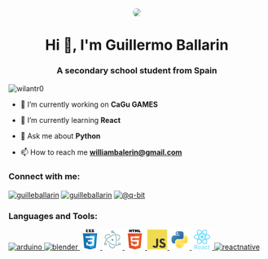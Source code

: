 <p align="center" width="300">
   <img align="center" width="200" style="border-radius: 50%" src="https://avatars.githubusercontent.com/u/78095105?s=400&u=bb83ba0f1e1fe5404b932f3200304f463f686be0&v=4" />
   <h1 align="center">Hi 👋, I'm Guillermo Ballarin</h1>
</p>
<h3 align="center">A secondary school student from Spain</h3>

<p align="left"> <img src="https://komarev.com/ghpvc/?username=wilantr0&label=Views&color=e24a18&style=flat" alt="wilantr0" /> </p>

- 🔭 I’m currently working on **CaGu GAMES**

- 🌱 I’m currently learning **React**

- 💬 Ask me about **Python**

- 📫 How to reach me **williambalerin@gmail.com**

<h3 align="left">Connect with me:</h3>
<p align="left">
<a href="https://fb.com/guilleballarin" target="blank"><img align="center" src="https://raw.githubusercontent.com/rahuldkjain/github-profile-readme-generator/master/src/images/icons/Social/facebook.svg" alt="guilleballarin" height="30" width="40" /></a>
<a href="https://instagram.com/guilleballarin" target="blank"><img align="center" src="https://raw.githubusercontent.com/rahuldkjain/github-profile-readme-generator/master/src/images/icons/Social/instagram.svg" alt="guilleballarin" height="30" width="40" /></a>
<a href="https://www.youtube.com/@q-bit.B7" target="blank"><img align="center" src="https://raw.githubusercontent.com/rahuldkjain/github-profile-readme-generator/master/src/images/icons/Social/youtube.svg" alt="@q-bit" height="30" width="40" /></a>
</p>

<h3 align="left">Languages and Tools:</h3>
<p align="left"> <a href="https://www.arduino.cc/" target="_blank" rel="noreferrer"> <img src="https://cdn.worldvectorlogo.com/logos/arduino-1.svg" alt="arduino" width="40" height="40"/> </a> <a href="https://www.blender.org/" target="_blank" rel="noreferrer"> <img src="https://download.blender.org/branding/community/blender_community_badge_white.svg" alt="blender" width="40" height="40"/> </a> <a href="https://www.w3schools.com/css/" target="_blank" rel="noreferrer"> <img src="https://raw.githubusercontent.com/devicons/devicon/master/icons/css3/css3-original-wordmark.svg" alt="css3" width="40" height="40"/> </a> <a href="https://www.electronjs.org" target="_blank" rel="noreferrer"> <img src="https://raw.githubusercontent.com/devicons/devicon/master/icons/electron/electron-original.svg" alt="electron" width="40" height="40"/> </a> <a href="https://www.w3.org/html/" target="_blank" rel="noreferrer"> <img src="https://raw.githubusercontent.com/devicons/devicon/master/icons/html5/html5-original-wordmark.svg" alt="html5" width="40" height="40"/> </a> <a href="https://developer.mozilla.org/en-US/docs/Web/JavaScript" target="_blank" rel="noreferrer"> <img src="https://raw.githubusercontent.com/devicons/devicon/master/icons/javascript/javascript-original.svg" alt="javascript" width="40" height="40"/> </a> <a href="https://www.python.org" target="_blank" rel="noreferrer"> <img src="https://raw.githubusercontent.com/devicons/devicon/master/icons/python/python-original.svg" alt="python" width="40" height="40"/> </a> <a href="https://reactjs.org/" target="_blank" rel="noreferrer"> <img src="https://raw.githubusercontent.com/devicons/devicon/master/icons/react/react-original-wordmark.svg" alt="react" width="40" height="40"/> </a> <a href="https://reactnative.dev/" target="_blank" rel="noreferrer"> <img src="https://reactnative.dev/img/header_logo.svg" alt="reactnative" width="40" height="40"/> </a> </p>

